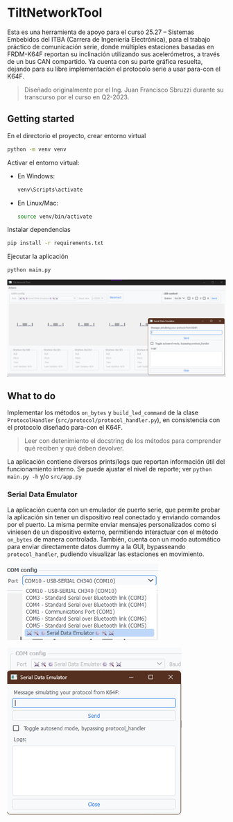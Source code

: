 # TiltNetworkTool
Esta es una herramienta de apoyo para el curso 25.27 – Sistemas Embebidos del ITBA (Carrera de Ingeniería Electrónica), para el trabajo práctico de comunicación serie, donde múltiples estaciones basadas en FRDM-K64F reportan su inclinación utilizando sus acelerómetros, a través de un bus CAN compartido. Ya cuenta con su parte gráfica resuelta, dejando para su libre implementación el protocolo serie a usar para-con el K64F.

> Diseñado originalmente por el Ing. Juan Francisco Sbruzzi durante su transcurso por el curso en Q2-2023.

## Getting started

En el directorio el proyecto, crear entorno virtual

```bash
python -m venv venv
```

Activar el entorno virtual:

- En Windows:
    ```bash
    venv\Scripts\activate
    ```
- En Linux/Mac:
    ```bash
    source venv/bin/activate
    ```

Instalar dependencias

```bash
pip install -r requirements.txt
```

Ejecutar la aplicación

```bash
python main.py
```

![alt text](docs/tool_overview.png)

## What to do

Implementar los métodos `on_bytes` y `build_led_command` de la clase `ProtocolHandler` (`src/protocol/protocol_handler.py`), en consistencia con el protocolo diseñado para-con el K64F.

> Leer con detenimiento el docstring de los métodos para comprender qué reciben y qué deben devolver.

La aplicación contiene diversos prints/logs que reportan información útil del funcionamiento interno. Se puede ajustar el nivel de reporte; ver `python main.py -h` y/o `src/app.py`

### Serial Data Emulator

La aplicación cuenta con un emulador de puerto serie, que permite probar la aplicación sin tener un dispositivo real conectado y enviando comandos por el puerto. La misma permite enviar mensajes personalizados como si viniesen de un dispositivo externo, permitiendo interactuar con el método `on_bytes` de manera controlada. También, cuenta con un modo automático para enviar directamente datos dummy a la GUI, bypasseando `protocol_handler`, pudiendo visualizar las estaciones en movimiento.

![alt text](docs/ports_list.png)

![alt text](docs/emulator_detail.png)